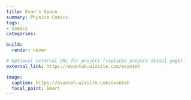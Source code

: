```yaml
---
title: Evan's Space
summary: Physics Comics.
tags:
- comics
categories:

build:
  render: never

# Optional external URL for project (replaces project detail page).
external_link: https://evantoh.wixsite.com/evantoh

image:
  caption: https://evantoh.wixsite.com/evantoh
  focal_point: Smart
---
```

